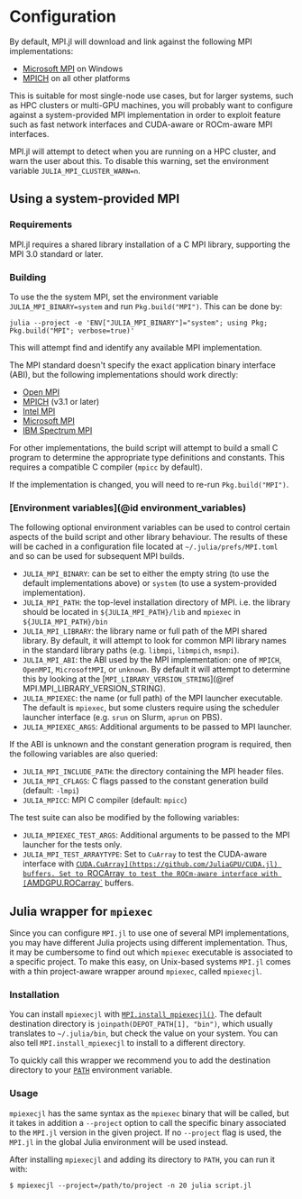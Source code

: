 # Configuration

By default, MPI.jl will download and link against the following MPI implementations:
- [Microsoft MPI](https://docs.microsoft.com/en-us/message-passing-interface/microsoft-mpi) on Windows
- [MPICH](http://www.mpich.org/) on all other platforms

This is suitable for most single-node use cases, but for larger systems, such as HPC
clusters or multi-GPU machines, you will probably want to configure against a
system-provided MPI implementation in order to exploit feature such as fast network
interfaces and CUDA-aware or ROCm-aware MPI interfaces.

MPI.jl will attempt to detect when you are running on a HPC cluster, and warn the user
about this. To disable this warning, set the environment variable
`JULIA_MPI_CLUSTER_WARN=n`.

## Using a system-provided MPI

### Requirements

MPI.jl requires a shared library installation of a C MPI library, supporting the MPI 3.0
standard or later.

### Building

To use the the system MPI, set the environment variable `JULIA_MPI_BINARY=system` and run
`Pkg.build("MPI")`. This can be done by:
```
julia --project -e 'ENV["JULIA_MPI_BINARY"]="system"; using Pkg; Pkg.build("MPI"; verbose=true)'
```
This will attempt find and identify any available MPI implementation.

The MPI standard doesn't specify the exact application binary interface (ABI), but the
following implementations should work directly:

- [Open MPI](http://www.open-mpi.org/)
- [MPICH](http://www.mpich.org/) (v3.1 or later)
- [Intel MPI](https://software.intel.com/en-us/mpi-library)
- [Microsoft MPI](https://docs.microsoft.com/en-us/message-passing-interface/microsoft-mpi)
- [IBM Spectrum MPI](https://www.ibm.com/us-en/marketplace/spectrum-mpi)

For other implementations, the build script will attempt to build a small C program to
determine the appropriate type definitions and constants. This requires a compatible C
compiler (`mpicc` by default).

If the implementation is changed, you will need to re-run `Pkg.build("MPI")`.

### [Environment variables](@id environment_variables)

The following optional environment variables can be used to control certain aspects of the
build script and other library behaviour. The results of these will be cached in a
configuration file located at `~/.julia/prefs/MPI.toml` and so can be used for subsequent
MPI builds.

- `JULIA_MPI_BINARY`: can be set to either the empty string (to use the default implementations
  above) or `system` (to use a system-provided implementation).
- `JULIA_MPI_PATH`: the top-level installation directory of MPI. i.e. the library should
  be located in `${JULIA_MPI_PATH}/lib` and `mpiexec` in `${JULIA_MPI_PATH}/bin`
- `JULIA_MPI_LIBRARY`: the library name or full path of the MPI shared library. By
  default, it will attempt to look for common MPI library names in the standard library
  paths (e.g. `libmpi`, `libmpich`, `msmpi`).
- `JULIA_MPI_ABI`: the ABI used by the MPI implementation: one of `MPICH`, `OpenMPI`,
  `MicrosoftMPI`, or `unknown`. By default it will attempt to determine this by looking at
  the [`MPI_LIBRARY_VERSION_STRING`](@ref MPI.MPI_LIBRARY_VERSION_STRING).
- `JULIA_MPIEXEC`: the name (or full path) of the MPI launcher executable. The default is
  `mpiexec`, but some clusters require using the scheduler launcher interface (e.g. `srun`
  on Slurm, `aprun` on PBS).
- `JULIA_MPIEXEC_ARGS`: Additional arguments to be passed to MPI launcher.

If the ABI is unknown and the constant generation program is required, then the following
variables are also queried:

- `JULIA_MPI_INCLUDE_PATH`: the directory containing the MPI header files.
- `JULIA_MPI_CFLAGS`: C flags passed to the constant generation build (default: `-lmpi`)
- `JULIA_MPICC`: MPI C compiler (default: `mpicc`)

The test suite can also be modified by the following variables:

- `JULIA_MPIEXEC_TEST_ARGS`: Additional arguments to be passed to the MPI launcher for the tests only.
- `JULIA_MPI_TEST_ARRAYTYPE`: Set to `CuArray` to test the CUDA-aware interface with
  [`CUDA.CuArray](https://github.com/JuliaGPU/CUDA.jl) buffers. Set to `ROCArray` to test the ROCm-aware
  interface with [`AMDGPU.ROCarray`](https://github.com/JuliaGPU/AMDGPU.jl) buffers.

## Julia wrapper for `mpiexec`

Since you can configure `MPI.jl` to use one of several MPI implementations, you
may have different Julia projects using different implementation.  Thus, it may
be cumbersome to find out which `mpiexec` executable is associated to a specific
project.  To make this easy, on Unix-based systems `MPI.jl` comes with a thin
project-aware wrapper around `mpiexec`, called `mpiexecjl`.

### Installation

You can install `mpiexecjl` with [`MPI.install_mpiexecjl()`](@ref).  The default
destination directory is `joinpath(DEPOT_PATH[1], "bin")`, which usually
translates to `~/.julia/bin`, but check the value on your system.  You can also
tell `MPI.install_mpiexecjl` to install to a different directory.

To quickly call this wrapper we recommend you to add the destination directory
to your [`PATH`](https://en.wikipedia.org/wiki/PATH_(variable)) environment
variable.

### Usage

`mpiexecjl` has the same syntax as the `mpiexec` binary that will be called, but
it takes in addition a `--project` option to call the specific binary associated
to the `MPI.jl` version in the given project.  If no `--project` flag is used,
the `MPI.jl` in the global Julia environment will be used instead.

After installing `mpiexecjl` and adding its directory to `PATH`, you can run it
with:

```
$ mpiexecjl --project=/path/to/project -n 20 julia script.jl
```
